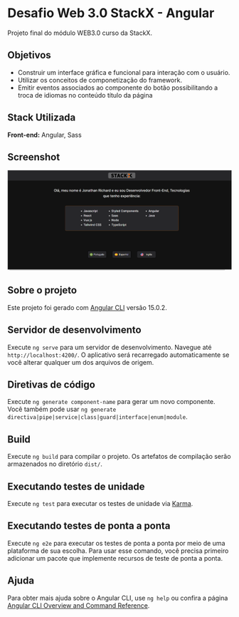 # Desafio Web 3.0 StackX - Angular

 

Projeto final do módulo WEB3.0 curso da StackX.

 

 


## Objetivos

 

- Construir um interface gráfica e funcional para interação com o usuário.
- Utilizar os conceitos de componetização do framework.
- Emitir eventos associados ao componente do botão possibilitando a troca de idiomas no conteúdo título da página

 

 

 

## Stack Utilizada

 

**Front-end:**  Angular, Sass

 

 

## Screenshot

 

![App Screenshot](./src/assets/public/tela_projeto.PNG)

 

## Sobre o projeto

 

Este projeto foi gerado com [Angular CLI](https://github.com/angular/angular-cli) versão 15.0.2.

 

## Servidor de desenvolvimento

 

Execute `ng serve` para um servidor de desenvolvimento. Navegue até `http://localhost:4200/`. O aplicativo será recarregado automaticamente se você alterar qualquer um dos arquivos de origem.

 

## Diretivas de código

 

Execute `ng generate component-name` para gerar um novo componente. Você também pode usar `ng generate directiva|pipe|service|class|guard|interface|enum|module`.

 

## Build

 

Execute `ng build` para compilar o projeto. Os artefatos de compilação serão armazenados no diretório `dist/`.

 

## Executando testes de unidade

 

Execute `ng test` para executar os testes de unidade via [Karma](https://karma-runner.github.io).

 

## Executando testes de ponta a ponta

 

Execute `ng e2e` para executar os testes de ponta a ponta por meio de uma plataforma de sua escolha. Para usar esse comando, você precisa primeiro adicionar um pacote que implemente recursos de teste de ponta a ponta.

 

## Ajuda

 

Para obter mais ajuda sobre o Angular CLI, use `ng help` ou confira a página [Angular CLI Overview and Command Reference](https://angular.io/cli).